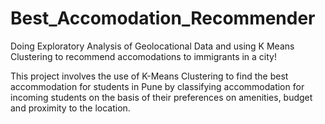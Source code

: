 # Best_Accomodation_Recommender
Doing Exploratory Analysis of Geolocational Data and using K Means Clustering to recommend accomodations to immigrants in a city!

This project involves the use of K-Means Clustering to find the best accommodation for students in Pune by classifying accommodation for incoming students on the basis of their preferences on amenities, budget and proximity to the location.
